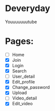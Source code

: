 # Deveryday

Youuuuuuutube

# Pages:

- [ ] Home
- [x] Join
- [x] Login
- [x] Search
- [ ] User_detail
- [x] Edit_profile
- [x] Change_password
- [x] Upload
- [ ] Video_detail
- [X] Edit_video
